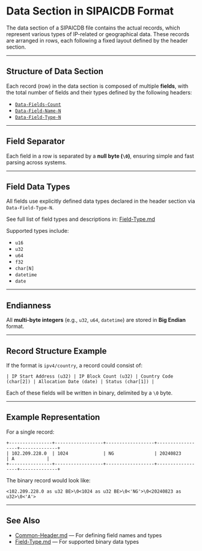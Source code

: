 # Data Section in SIPAICDB Format

The data section of a SIPAICDB file contains the actual records, which represent various types of IP-related or geographical data. These records are arranged in rows, each following a fixed layout defined by the header section.

---

## Structure of Data Section

Each record (row) in the data section is composed of multiple **fields**, with the total number of fields and their types defined by the following headers:

- [`Data-Fields-Count`](./Common-Header.md#data-fields-count)
- [`Data-Field-Name-N`](./Common-Header.md#data-field-name-n)
- [`Data-Field-Type-N`](./Common-Header.md#data-field-type-n)

---

## Field Separator

Each field in a row is separated by a **null byte (`\0`)**, ensuring simple and fast parsing across systems.

---

## Field Data Types

All fields use explicitly defined data types declared in the header section via `Data-Field-Type-N`.

See full list of field types and descriptions in: [Field-Type.md](./Field-Type.md)

Supported types include:

- `u16`
- `u32`
- `u64`
- `f32`
- `char[N]`
- `datetime`
- `date`

---

## Endianness

All **multi-byte integers** (e.g., `u32`, `u64`, `datetime`) are stored in **Big Endian** format.

---

## Record Structure Example

If the format is `ipv4/country`, a record could consist of:

```text
| IP Start Address (u32) | IP Block Count (u32) | Country Code (char[2]) | Allocation Date (date) | Status (char[1]) |
```

Each of these fields will be written in binary, delimited by a `\0` byte.

---

## Example Representation

For a single record:

```text
+----------------+------------------+------------------+------------------+--------------+
| 102.209.228.0  | 1024             | NG               | 20240823         | A            |
+----------------+------------------+------------------+------------------+--------------+
```

The binary record would look like:

```bin
<102.209.228.0 as u32 BE>\0<1024 as u32 BE>\0<'NG'>\0<20240823 as u32>\0<'A'>
```

---

## See Also

- [Common-Header.md](./Common-Header.md) — For defining field names and types  
- [Field-Type.md](./Field-Type.md) — For supported binary data types
